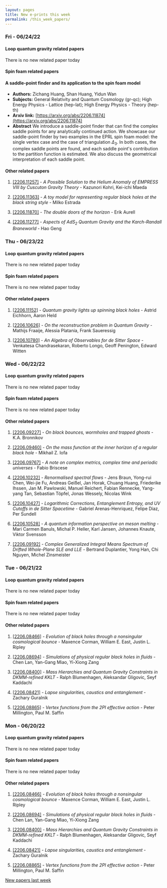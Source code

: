 ```yaml
---
layout: pages
title: New e-prints this week
permalink: /this_week_papers/
---
```




### Fri - 06/24/22

#### Loop quantum gravity related papers

There is no new related paper today 

#### Spin foam related papers

#### **A saddle-point finder and its application to the spin foam model**
 - **Authors:** Zichang Huang, Shan Huang, Yidun Wan
 - **Subjects:** General Relativity and Quantum Cosmology (gr-qc); High Energy Physics - Lattice (hep-lat); High Energy Physics - Theory (hep-th)
 - **Arxiv link:** [https://arxiv.org/abs/2206.11874](https://arxiv.org/abs/2206.11874)
 - **Abstract**
 We introduce a saddle-point finder that can find the complex saddle points for any analytically continued action. We showcase our saddle-point finder by two examples in the EPRL spin foam model: the single vertex case and the case of triangulation $\Delta_3$. In both cases, the complex saddle points are found, and each saddle point's contribution to the partition function is estimated. We also discuss the geometrical interpretation of each saddle point. 



#### Other related papers

1. [[2206.11257]](https://arxiv.org/abs/2206.11257) - *A Possible Solution to the Helium Anomaly of EMPRESS VIII by Cuscuton  Gravity Theory* - Kazunori Kohri, Kei-ichi Maeda

1. [[2206.11363]](https://arxiv.org/abs/2206.11363) - *A toy model for representing regular black holes at the black string  style* - Milko Estrada

1. [[2206.11870]](https://arxiv.org/abs/2206.11870) - *The double doors of the horizon* - Erik Aurell

1. [[2206.11277]](https://arxiv.org/abs/2206.11277) - *Aspects of AdS$_2$ Quantum Gravity and the Karch-Randall Braneworld* - Hao Geng



### Thu - 06/23/22

#### Loop quantum gravity related papers

There is no new related paper today 

#### Spin foam related papers

There is no new related paper today 



#### Other related papers

1. [[2206.11152]](https://arxiv.org/abs/2206.11152) - *Quantum gravity lights up spinning black holes* - Astrid Eichhorn, Aaron Held

1. [[2206.10626]](https://arxiv.org/abs/2206.10626) - *On the reconstruction problem in Quantum Gravity* - Mathijs Fraaije, Alessia Platania, Frank Saueressig

1. [[2206.10780]](https://arxiv.org/abs/2206.10780) - *An Algebra of Observables for de Sitter Space* - Venkatesa Chandrasekaran, Roberto Longo, Geoff Penington, Edward Witten



### Wed - 06/22/22

#### Loop quantum gravity related papers

There is no new related paper today 

#### Spin foam related papers

There is no new related paper today 



#### Other related papers

1. [[2206.09227]](https://arxiv.org/abs/2206.09227) - *On black bounces, wormholes and trapped ghosts* - K.A. Bronnikov

1. [[2206.09460]](https://arxiv.org/abs/2206.09460) - *On the mass function at the inner horizon of a regular black hole* - Mikhail Z. Iofa

1. [[2206.09767]](https://arxiv.org/abs/2206.09767) - *A note on complex metrics, complex time and periodic universes* - Fabio Briscese

1. [[2206.10232]](https://arxiv.org/abs/2206.10232) - *Renormalised spectral flows* - Jens Braun, Yong-rui Chen, Wei-jie Fu, Andreas Geißel, Jan Horak, Chuang Huang, Friederike Ihssen, Jan M. Pawlowski, Manuel Reichert, Fabian Rennecke, Yang-yang Tan, Sebastian Töpfel, Jonas Wessely, Nicolas Wink

1. [[2206.10427]](https://arxiv.org/abs/2206.10427) - *Logarithmic Corrections, Entanglement Entropy, and UV Cutoffs in de  Sitter Spacetime* - Gabriel Arenas-Henriquez, Felipe Diaz, Per Sundell

1. [[2206.10528]](https://arxiv.org/abs/2206.10528) - *A quantum information perspective on meson melting* - Mari Carmen Banuls, Michal P. Heller, Karl Jansen, Johannes Knaute, Viktor Svensson

1. [[2206.09192]](https://arxiv.org/abs/2206.09192) - *Complex Generalized Integral Means Spectrum of Drifted Whole-Plane SLE  and LLE* - Bertrand Duplantier, Yong Han, Chi Nguyen, Michel Zinsmeister



### Tue - 06/21/22

#### Loop quantum gravity related papers

There is no new related paper today 

#### Spin foam related papers

There is no new related paper today 



#### Other related papers

1. [[2206.08466]](https://arxiv.org/abs/2206.08466) - *Evolution of black holes through a nonsingular cosmological bounce* - Maxence Corman, William E. East, Justin L. Ripley

1. [[2206.08694]](https://arxiv.org/abs/2206.08694) - *Simulations of physical regular black holes in fluids* - Chen Lan, Yan-Gang Miao, Yi-Xiong Zang

1. [[2206.08400]](https://arxiv.org/abs/2206.08400) - *Mass Hierarchies and Quantum Gravity Constraints in DKMM-refined KKLT* - Ralph Blumenhagen, Aleksandar Gligovic, Seyf Kaddachi

1. [[2206.08421]](https://arxiv.org/abs/2206.08421) - *Lapse singularities, caustics and entanglement* - Zachary Guralnik

1. [[2206.08865]](https://arxiv.org/abs/2206.08865) - *Vertex functions from the 2PI effective action* - Peter Millington, Paul M. Saffin



### Mon - 06/20/22

#### Loop quantum gravity related papers

There is no new related paper today 

#### Spin foam related papers

There is no new related paper today 



#### Other related papers

1. [[2206.08466]](https://arxiv.org/abs/2206.08466) - *Evolution of black holes through a nonsingular cosmological bounce* - Maxence Corman, William E. East, Justin L. Ripley

1. [[2206.08694]](https://arxiv.org/abs/2206.08694) - *Simulations of physical regular black holes in fluids* - Chen Lan, Yan-Gang Miao, Yi-Xiong Zang

1. [[2206.08400]](https://arxiv.org/abs/2206.08400) - *Mass Hierarchies and Quantum Gravity Constraints in DKMM-refined KKLT* - Ralph Blumenhagen, Aleksandar Gligovic, Seyf Kaddachi

1. [[2206.08421]](https://arxiv.org/abs/2206.08421) - *Lapse singularities, caustics and entanglement* - Zachary Guralnik

1. [[2206.08865]](https://arxiv.org/abs/2206.08865) - *Vertex functions from the 2PI effective action* - Peter Millington, Paul M. Saffin






[New papers last week]({{site.url}}/archived/weekly/pre-prints/2022/06/20/archived_weekly_papers.html)